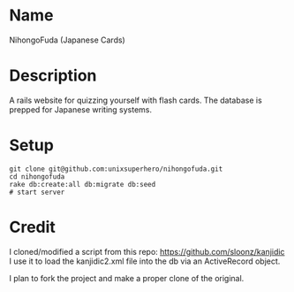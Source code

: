 
# Name

NihongoFuda (Japanese Cards)

# Description

A rails website for quizzing yourself with flash cards.  The database is prepped for Japanese writing systems.

# Setup

    git clone git@github.com:unixsuperhero/nihongofuda.git
    cd nihongofuda
    rake db:create:all db:migrate db:seed
    # start server

# Credit

I cloned/modified a script from this repo: https://github.com/sloonz/kanjidic  
I use it to load the kanjidic2.xml file into the db via an ActiveRecord object.

I plan to fork the project and make a proper clone of the original.

